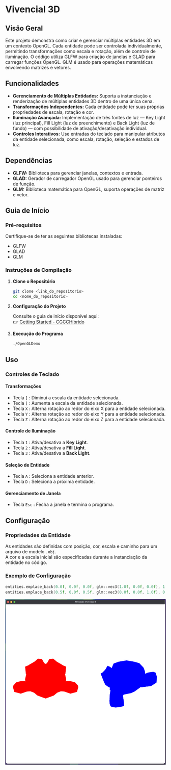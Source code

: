 # Vivencial 3D

## Visão Geral

Este projeto demonstra como criar e gerenciar múltiplas entidades 3D em um contexto OpenGL. Cada entidade pode ser controlada individualmente, permitindo transformações como escala e rotação, além de controle de iluminação. O código utiliza GLFW para criação de janelas e GLAD para carregar funções OpenGL. GLM é usado para operações matemáticas envolvendo matrizes e vetores.

## Funcionalidades

- **Gerenciamento de Múltiplas Entidades:** Suporta a instanciação e renderização de múltiplas entidades 3D dentro de uma única cena.
- **Transformações Independentes:** Cada entidade pode ter suas próprias propriedades de escala, rotação e cor.
- **Iluminação Avançada:** Implementação de três fontes de luz — Key Light (luz principal), Fill Light (luz de preenchimento) e Back Light (luz de fundo) — com possibilidade de ativação/desativação individual.
- **Controles Interativos:** Use entradas do teclado para manipular atributos da entidade selecionada, como escala, rotação, seleção e estados de luz.

## Dependências

- **GLFW:** Biblioteca para gerenciar janelas, contextos e entrada.
- **GLAD:** Gerador de carregador OpenGL usado para gerenciar ponteiros de função.
- **GLM:** Biblioteca matemática para OpenGL, suporta operações de matriz e vetor.

## Guia de Início

### Pré-requisitos

Certifique-se de ter as seguintes bibliotecas instaladas:

- GLFW  
- GLAD  
- GLM  

### Instruções de Compilação

1. **Clone o Repositório**
   ```sh
   git clone <link_do_repositorio>
   cd <nome_do_repositorio>
   ```

2. **Configuração do Projeto**

   Consulte o guia de início disponível aqui:  
   👉 [Getting Started - CGCCHibrido](https://github.com/fellowsheep/CGCCHibrido/blob/main/GettingStarted.md)

3. **Execução do Programa**
   ```sh
   ./OpenGLDemo
   ```

## Uso

### Controles de Teclado

#### Transformações

- Tecla `[` : Diminui a escala da entidade selecionada.  
- Tecla `]` : Aumenta a escala da entidade selecionada.  
- Tecla `X` : Alterna rotação ao redor do eixo X para a entidade selecionada.  
- Tecla `Y` : Alterna rotação ao redor do eixo Y para a entidade selecionada.  
- Tecla `Z` : Alterna rotação ao redor do eixo Z para a entidade selecionada.  

#### Controle de Iluminação

- Tecla `1` : Ativa/desativa a **Key Light**.  
- Tecla `2` : Ativa/desativa a **Fill Light**.  
- Tecla `3` : Ativa/desativa a **Back Light**.  

#### Seleção de Entidade

- Tecla `A` : Seleciona a entidade anterior.  
- Tecla `D` : Seleciona a próxima entidade.  

#### Gerenciamento de Janela

- Tecla `Esc` : Fecha a janela e termina o programa.  

## Configuração

### Propriedades da Entidade

As entidades são definidas com posição, cor, escala e caminho para um arquivo de modelo `.obj`.  
A cor e a escala inicial são especificadas durante a instanciação da entidade no código.

### Exemplo de Configuração

```cpp
entities.emplace_back(0.0f, 0.0f, 0.0f, glm::vec3(1.0f, 0.0f, 0.0f), 1.0f, "path/to/model1.obj");
entities.emplace_back(0.5f, 0.0f, 0.5f, glm::vec3(0.0f, 0.0f, 1.0f), 0.5f, "path/to/model2.obj");
```

![alt text](assets/imgs/image.png)
